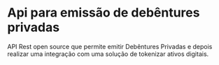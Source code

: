 # Api para emissão de debêntures privadas
API Rest open source que permite emitir Debêntures Privadas e depois realizar uma integração com uma solução de tokenizar ativos digitais.
